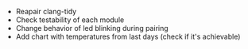- Reapair clang-tidy
- Check testability of each module
- Change behavior of led blinking during pairing
- Add chart with temperatures from last days (check if it's achievable)
